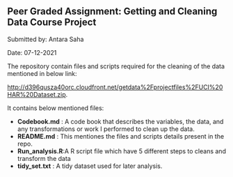 ## **Peer Graded Assignment: Getting and Cleaning Data Course Project**
Submitted by: Antara Saha

Date: 07-12-2021

The repository contain files and scripts required for the cleaning of
the data mentioned in below link:

<http://d396qusza40orc.cloudfront.net/getdata%2Fprojectfiles%2FUCI%20HAR%20Dataset.zip>.

It contains below mentioned files:

-   **Codebook.md** : A code book that describes the variables, the
    data, and any transformations or work I performed to clean up the
    data.
-   **README.md** : This mentiones the files and scripts details
    present in the repo.
-   **Run\_analysis.R**:A R script file which have 5 different steps to
    cleans and transform the data
-   **tidy\_set.txt** : A tidy dataset used for later analysis.
